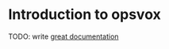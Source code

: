 # Introduction to opsvox

TODO: write [great documentation](http://jacobian.org/writing/great-documentation/what-to-write/)
